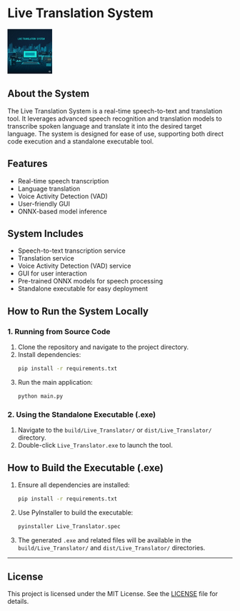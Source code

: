 # Live Translation System

<a>
  <img src="/public/lt.jpeg" width="100" />
</a>

## About the System

The Live Translation System is a real-time speech-to-text and translation tool. It leverages advanced speech recognition and translation models to transcribe spoken language and translate it into the desired target language. The system is designed for ease of use, supporting both direct code execution and a standalone executable tool.

## Features
- Real-time speech transcription
- Language translation
- Voice Activity Detection (VAD)
- User-friendly GUI
- ONNX-based model inference

## System Includes
- Speech-to-text transcription service
- Translation service
- Voice Activity Detection (VAD) service
- GUI for user interaction
- Pre-trained ONNX models for speech processing
- Standalone executable for easy deployment

## How to Run the System Locally

### 1. Running from Source Code

1. Clone the repository and navigate to the project directory.
2. Install dependencies:
   ```bash
   pip install -r requirements.txt
   ```
3. Run the main application:
   ```bash
   python main.py
   ```

### 2. Using the Standalone Executable (.exe)

1. Navigate to the `build/Live_Translator/` or `dist/Live_Translator/` directory.
2. Double-click `Live_Translator.exe` to launch the tool.

## How to Build the Executable (.exe)

1. Ensure all dependencies are installed:
   ```bash
   pip install -r requirements.txt
   ```
2. Use PyInstaller to build the executable:
   ```bash
   pyinstaller Live_Translator.spec
   ```
3. The generated `.exe` and related files will be available in the `build/Live_Translator/` and `dist/Live_Translator/` directories.

---

## License

This project is licensed under the MIT License. See the [LICENSE](./LICENSE) file for details.

